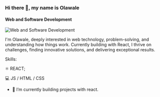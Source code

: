 ### Hi there 👋, my name is Olawale
#### Web and Software Development
![Web and Software Development](https://pbs.twimg.com/profile_banners/1548233762017685510/1679981708/1080x360)

I'm Olawale, deeply interested in web technology, problem-solving, and understanding how things work. Currently building with React, I thrive on challenges, finding innovative solutions, and delivering exceptional results.

Skills: 

 &#9883; REACT; 
 
 &#128187; JS / HTML / CSS

- 🔭 I’m currently building projects with react. 




